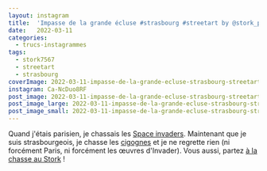 ```yaml
---
layout: instagram
title:  'Impasse de la grande écluse #strasbourg #streetart by @stork_pixelart'
date:   2022-03-11
categories: 
  - trucs-instagrammes
tags:
  - stork7567
  - streetart
  - strasbourg
coverImage: 2022-03-11-impasse-de-la-grande-ecluse-strasbourg-streetart-by-stork-pixelart.jpg
instagram: Ca-NcDuo8RF
post_image: 2022-03-11-impasse-de-la-grande-ecluse-strasbourg-streetart-by-stork-pixelart.jpg
post_image_large: 2022-03-11-impasse-de-la-grande-ecluse-strasbourg-streetart-by-stork-pixelart_large.jpg
post_image_small: 2022-03-11-impasse-de-la-grande-ecluse-strasbourg-streetart-by-stork-pixelart_thumbnail.jpg
---
```


Quand j'étais parisien, je chassais les [Space invaders](http://sitofotos.6x8.org/index.php?/category/2). Maintenant que je suis strasbourgeois, je chasse les [cigognes](https://www.6x8.org/tag/stork7567/) et je ne regrette rien (ni forcément Paris, ni forcément les œuvres d'Invader). Vous aussi, partez [à la chasse au Stork](https://www.6x8.org/2019/11/a-la-chasse-au-stork/) !

